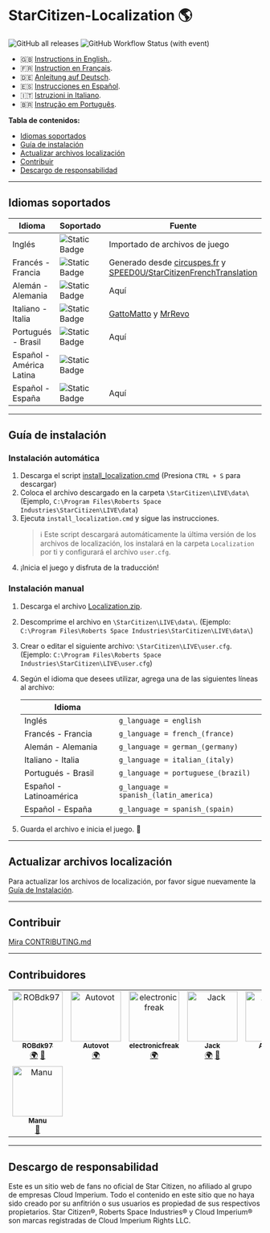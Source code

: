 # StarCitizen-Localization 🌎

![GitHub all releases](https://img.shields.io/github/downloads/Dymerz/StarCitizen-Localization/total)
![GitHub Workflow Status (with event)](https://img.shields.io/github/actions/workflow/status/Dymerz/StarCitizen-Localization/.github%2Fworkflows%2Fvalidate-global-ini.yaml?event=push&label=INI%20Validation&link=https%3A%2F%2Fgithub.com%2FDymerz%2FStarCitizen-Localization%2Factions%2Fworkflows%2Fvalidate-global-ini.yaml)


- 🇬🇧 [Instructions in English.](README.md).
- 🇫🇷 [Instruction en Français](README_fr.md).
- 🇩🇪 [Anleitung auf Deutsch](README_de.md).
- 🇪🇸 [Instrucciones en Español](README_es.md).
- 🇮🇹 [Istruzioni in Italiano](README_it.md).
- 🇧🇷 [Instrução em Português](README_ptbr.md).

**Tabla de contenidos:**
  - [Idiomas soportados](#idiomas-soportados)
  - [Guía de instalación](#guía-de-instalación)
  - [Actualizar archivos localización](#actualizar-archivos-localización)
  - [Contribuir](#contribuir)
  - [Descargo de responsabilidad](#descargo-de-responsabilidad)

---
## Idiomas soportados

| Idioma | Soportado | Fuente |
|---|---|---|
| Inglés | ![Static Badge](https://img.shields.io/badge/3.22.0-LIVE-brightgreen) | Importado de archivos de juego |
| Francés - Francia | ![Static Badge](https://img.shields.io/badge/3.22.0-LIVE-brightgreen) | Generado desde [circuspes.fr](https://traduction.circuspes.fr) y [SPEED0U/StarCitizenFrenchTranslation](https://github.com/SPEED0U/StarCitizenFrenchTranslation) |
| Alemán - Alemania | ![Static Badge](https://img.shields.io/badge/3.22.0-LIVE-brightgreen) | Aquí |
| Italiano - Italia | ![Static Badge](https://img.shields.io/badge/3.21.0-LIVE-orange) | [GattoMatto](https://robertsspaceindustries.com/citizens/GattoMatto) y [MrRevo](https://robertsspaceindustries.com/citizens/MrRevo) |
| Portugués - Brasil | ![Static Badge](https://img.shields.io/badge/3.22.0-LIVE-brightgreen)| Aquí |
| Español - América Latina | ![Static Badge](https://img.shields.io/badge/x.xx.x-LIVE-darkred) |
| Español - España | ![Static Badge](https://img.shields.io/badge/3.21.0-LIVE-orange) | Aquí |

---
## Guía de instalación

### Instalación automática
1. Descarga el script [install_localization.cmd](https://github.com/Dymerz/StarCitizen-Localization/releases/latest/download/install_localization.cmd) (Presiona `CTRL + S` para descargar)
2. Coloca el archivo descargado en la carpeta `\StarCitizen\LIVE\data\` (Ejemplo, `C:\Program Files\Roberts Space Industries\StarCitizen\LIVE\data`)
3. Ejecuta `install_localization.cmd` y sigue las instrucciones.
    > ℹ️ Este script descargará automáticamente la última versión de los archivos de localización, los instalará en la carpeta `Localization` por ti y configurará el archivo `user.cfg`.
4. ¡Inicia el juego y disfruta de la traducción!

### Instalación manual
1. Descarga el archivo [Localization.zip](https://github.com/Dymerz/StarCitizen-Localization/releases/latest/download/Localization.zip).
2. Descomprime el archivo en `\StarCitizen\LIVE\data\`. (Ejemplo: `C:\Program Files\Roberts Space Industries\StarCitizen\LIVE\data\`)
3. Crear o editar el siguiente archivo: `\StarCitizen\LIVE\user.cfg`. (Ejemplo: `C:\Program Files\Roberts Space Industries\StarCitizen\LIVE\user.cfg`)
4. Según el idioma que desees utilizar, agrega una de las siguientes líneas al archivo:

    | Idioma                |                                        |
    | ----------------------- | -------------------------------------- |
    | Inglés                  | `g_language = english`                 |
    | Francés - Francia       | `g_language = french_(france)`         |
    | Alemán - Alemania       | `g_language = german_(germany)`        |
    | Italiano - Italia       | `g_language = italian_(italy)`         |
    | Portugués - Brasil      | `g_language = portuguese_(brazil)`     |
    | Español - Latinoamérica | `g_language = spanish_(latin_america)` |
    | Español - España        | `g_language = spanish_(spain)`         |

5. Guarda el archivo e inicia el juego. 🚀

---
## Actualizar archivos localización
Para actualizar los archivos de localización, por favor sigue nuevamente la [Guía de Instalación](#guía-de-instalación).

---
## Contribuir
[Mira CONTRIBUTING.md](CONTRIBUTING.md)

---
## Contribuidores
<!-- ALL-CONTRIBUTORS-LIST:START - Do not remove or modify this section -->
<!-- prettier-ignore-start -->
<!-- markdownlint-disable -->
<table>
  <tbody>
    <tr>
      <td align="center" valign="top" width="14.28%"><a href="https://github.com/ROBdk97"><img src="https://avatars.githubusercontent.com/u/9892024?v=4?s=100" width="100px;" alt="ROBdk97"/><br /><sub><b>ROBdk97</b></sub></a><br /><a href="#translation-ROBdk97" title="Translation">🌍</a> <a href="#projectManagement-ROBdk97" title="Project Management">📆</a></td>
      <td align="center" valign="top" width="14.28%"><a href="https://github.com/Autovot"><img src="https://avatars.githubusercontent.com/u/87210193?v=4?s=100" width="100px;" alt="Autovot"/><br /><sub><b>Autovot</b></sub></a><br /><a href="#translation-Autovot" title="Translation">🌍</a></td>
      <td align="center" valign="top" width="14.28%"><a href="https://github.com/electronicfreak"><img src="https://avatars.githubusercontent.com/u/11193801?v=4?s=100" width="100px;" alt="electronicfreak"/><br /><sub><b>electronicfreak</b></sub></a><br /><a href="#translation-electronicfreak" title="Translation">🌍</a></td>
      <td align="center" valign="top" width="14.28%"><a href="https://github.com/Jack-mk"><img src="https://avatars.githubusercontent.com/u/22667101?v=4?s=100" width="100px;" alt="Jack"/><br /><sub><b>Jack</b></sub></a><br /><a href="#translation-Jack-mk" title="Translation">🌍</a> <a href="#projectManagement-Jack-mk" title="Project Management">📆</a></td>
      <td align="center" valign="top" width="14.28%"><a href="https://github.com/Auhrus"><img src="https://avatars.githubusercontent.com/u/57270834?v=4?s=100" width="100px;" alt="Auhrus"/><br /><sub><b>Auhrus</b></sub></a><br /><a href="#translation-Auhrus" title="Translation">🌍</a> <a href="#projectManagement-Auhrus" title="Project Management">📆</a></td>
      <td align="center" valign="top" width="14.28%"><a href="https://github.com/Nxzzin"><img src="https://avatars.githubusercontent.com/u/148262077?v=4?s=100" width="100px;" alt="Nxzzin"/><br /><sub><b>Nxzzin</b></sub></a><br /><a href="#translation-Nxzzin" title="Translation">🌍</a></td>
      <td align="center" valign="top" width="14.28%"><a href="https://github.com/InterPlay02"><img src="https://avatars.githubusercontent.com/u/23037423?v=4?s=100" width="100px;" alt="InterPlay"/><br /><sub><b>InterPlay</b></sub></a><br /><a href="#translation-InterPlay02" title="Translation">🌍</a></td>
    </tr>
    <tr>
      <td align="center" valign="top" width="14.28%"><a href="https://github.com/Brill65"><img src="https://avatars.githubusercontent.com/u/8363399?v=4?s=100" width="100px;" alt="Manu"/><br /><sub><b>Manu</b></sub></a><br /><a href="#review-Brill65" title="Reviewed Pull Requests">👀</a></td>
    </tr>
  </tbody>
</table>

<!-- markdownlint-restore -->
<!-- prettier-ignore-end -->

<!-- ALL-CONTRIBUTORS-LIST:END -->

---
## Descargo de responsabilidad
Este es un sitio web de fans no oficial de Star Citizen, no afiliado al grupo de empresas Cloud Imperium. Todo el contenido en este sitio que no haya sido creado por su anfitrión o sus usuarios es propiedad de sus respectivos propietarios. Star Citizen®, Roberts Space Industries® y Cloud Imperium® son marcas registradas de Cloud Imperium Rights LLC.
